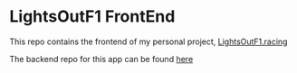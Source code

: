 # LightsOutF1 FrontEnd

This repo contains the frontend of my personal project, [LightsOutF1.racing](https://www.lightsoutf1.racing/) 

The backend repo for this app can be found [here](https://github.com/danjohnson77/lightsoutf1-backend)

